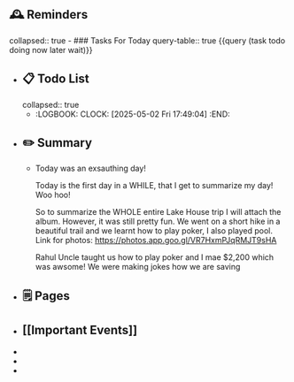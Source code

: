 ## 🕰️ Reminders
collapsed:: true
	- ### Tasks For Today
	  query-table:: true
	  {{query (task todo doing now later wait)}}
- ## 📋 Todo List
  collapsed:: true
	- :LOGBOOK:
	  CLOCK: [2025-05-02 Fri 17:49:04]
	  :END:
- ##  ✏️ Summary
	- Today was an exsauthing day!
	  
	  Today is the first day in a WHILE, that I get to summarize my day! Woo hoo!
	  
	  So to summarize the WHOLE entire Lake House trip I will attach the album. However, it was still pretty fun. We went on a short hike in a beautiful trail and we learnt how to play poker, I also played pool. Link for photos: https://photos.app.goo.gl/VR7HxmPJqRMJT9sHA
	  
	  Rahul Uncle taught us how to play poker and I mae $2,200 which was awsome! We were making jokes how we are saving
- ## 🗒️ Pages
- ## [[Important Events]]
-
-
-
